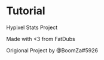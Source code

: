 # Tutorial

Hypixel Stats Project

Made with &lt;3 from FatDubs

Origional Project by @BoomZa\#5926

